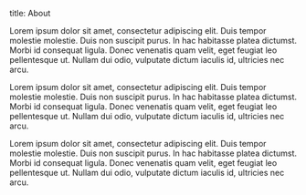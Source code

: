 title: About
>>>

Lorem ipsum dolor sit amet, consectetur adipiscing elit. Duis tempor molestie molestie. Duis non suscipit purus. In hac habitasse platea dictumst. Morbi id consequat ligula. Donec venenatis quam velit, eget feugiat leo pellentesque ut. Nullam dui odio, vulputate dictum iaculis id, ultricies nec arcu.

Lorem ipsum dolor sit amet, consectetur adipiscing elit. Duis tempor molestie molestie. Duis non suscipit purus. In hac habitasse platea dictumst. Morbi id consequat ligula. Donec venenatis quam velit, eget feugiat leo pellentesque ut. Nullam dui odio, vulputate dictum iaculis id, ultricies nec arcu.

Lorem ipsum dolor sit amet, consectetur adipiscing elit. Duis tempor molestie molestie. Duis non suscipit purus. In hac habitasse platea dictumst. Morbi id consequat ligula. Donec venenatis quam velit, eget feugiat leo pellentesque ut. Nullam dui odio, vulputate dictum iaculis id, ultricies nec arcu.
